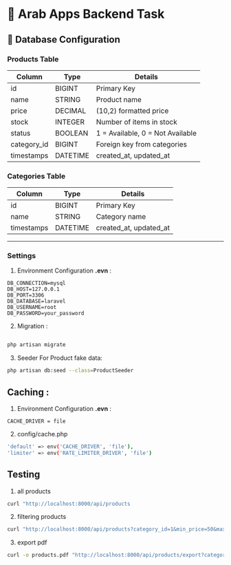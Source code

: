 # 🚀 Arab Apps Backend Task

## 🧩 Database Configuration

### Products Table

| Column      | Type     | Details                          |
| ----------- | -------- | -------------------------------- |
| id          | BIGINT   | Primary Key                      |
| name        | STRING   | Product name                     |
| price       | DECIMAL  | (10,2) formatted price           |
| stock       | INTEGER  | Number of items in stock         |
| status      | BOOLEAN  | 1 = Available, 0 = Not Available |
| category_id | BIGINT   | Foreign key from categories      |
| timestamps  | DATETIME | created_at, updated_at           |

### Categories Table

| Column     | Type     | Details                |
| ---------- | -------- | ---------------------- |
| id         | BIGINT   | Primary Key            |
| name       | STRING   | Category name          |
| timestamps | DATETIME | created_at, updated_at |

---

### Settings

1.  Environment Configuration **.evn** :

```env
DB_CONNECTION=mysql
DB_HOST=127.0.0.1
DB_PORT=3306
DB_DATABASE=laravel
DB_USERNAME=root
DB_PASSWORD=your_password

```

2. Migration :

```bash

php artisan migrate
```

3. Seeder For Product fake data:

```bash
php artisan db:seed --class=ProductSeeder
```

## Caching :

1. Environment Configuration **.evn** :

```env
CACHE_DRIVER = file
```

2. config/cache.php

```bash
'default' => env('CACHE_DRIVER', 'file'),
'limiter' => env('RATE_LIMITER_DRIVER', 'file')
```

## Testing

1. all products

```bash
curl "http://localhost:8000/api/products
```

2. filtering products

```bash
curl "http://localhost:8000/api/products?category_id=1&min_price=50&max_price=200&in_stock=1&sort_by=price,asc"
```

3. export pdf

```bash
curl -o products.pdf "http://localhost:8000/api/products/export?category_id=1"
```
